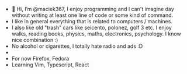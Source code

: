 - 👋 Hi, I’m @maciek367, I enjoy programming and I can't imagine day without writing at least one line of code or some kind of command.
- I like in general everything that is related to computers / machines.
- I also like old "trash" cars like seicento, polonez, golf 3 etc. I enjoy walks, reading books, physics, maths, electronics, psychology. I know nice combination :)
- No alcohol or cigarettes, I totally hate radio and ads :D
- 
- For now Firefox, Fedora
- Learning Vim, Typescript, React
